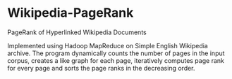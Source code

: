 # Wikipedia-PageRank
PageRank of Hyperlinked Wikipedia Documents 

Implemented using Hadoop MapReduce on Simple English Wikipedia archive. The program dynamically counts the number of pages in the input corpus, creates a like graph for each page, iteratively computes page rank for every page and sorts the page ranks in the decreasing order.
